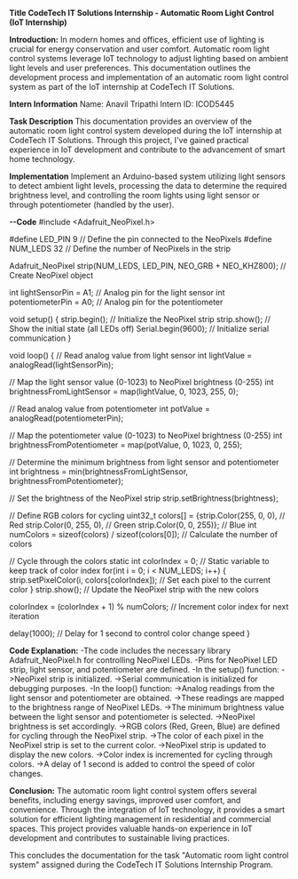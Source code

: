 **Title CodeTech IT Solutions Internship - Automatic Room Light Control (IoT Internship)**

**Introduction:**
   In modern homes and offices, efficient use of lighting is crucial for energy conservation and user comfort. Automatic room light control systems leverage IoT technology to adjust lighting based on ambient light levels and user preferences. This documentation outlines the development process and implementation of an automatic room light control system as part of the IoT internship at CodeTech IT Solutions.

**Intern Information**
Name: Anavil Tripathi
Intern ID: ICOD5445

**Task Description**
  This documentation provides an overview of the automatic room light control system developed during the IoT internship at CodeTech IT Solutions. Through this project, I've gained practical experience in IoT development and contribute to the advancement of smart home technology.

**Implementation**
  Implement an Arduino-based system utilizing light sensors to detect ambient light levels, processing the data to determine the required brightness level, and controlling the room lights using light sensor or through potentiometer (handled by the user).
  
**--Code**
#include <Adafruit_NeoPixel.h>

#define LED_PIN   9        // Define the pin connected to the NeoPixels
#define NUM_LEDS  32       // Define the number of NeoPixels in the strip

Adafruit_NeoPixel strip(NUM_LEDS, LED_PIN, NEO_GRB + NEO_KHZ800); // Create NeoPixel object

int lightSensorPin = A1;   // Analog pin for the light sensor
int potentiometerPin = A0; // Analog pin for the potentiometer

void setup() {
  strip.begin(); // Initialize the NeoPixel strip
  strip.show();  // Show the initial state (all LEDs off)
  Serial.begin(9600); // Initialize serial communication
}

void loop() {
  // Read analog value from light sensor
  int lightValue = analogRead(lightSensorPin);
  
  // Map the light sensor value (0-1023) to NeoPixel brightness (0-255)
  int brightnessFromLightSensor = map(lightValue, 0, 1023, 255, 0);
  
  // Read analog value from potentiometer
  int potValue = analogRead(potentiometerPin);
  
  // Map the potentiometer value (0-1023) to NeoPixel brightness (0-255)
  int brightnessFromPotentiometer = map(potValue, 0, 1023, 0, 255);
  
  // Determine the minimum brightness from light sensor and potentiometer
  int brightness = min(brightnessFromLightSensor, brightnessFromPotentiometer);
  
  // Set the brightness of the NeoPixel strip
  strip.setBrightness(brightness);
  
  // Define RGB colors for cycling
  uint32_t colors[] = {strip.Color(255, 0, 0),   // Red
                       strip.Color(0, 255, 0),   // Green
                       strip.Color(0, 0, 255)}; // Blue
  int numColors = sizeof(colors) / sizeof(colors[0]); // Calculate the number of colors
  
  // Cycle through the colors
  static int colorIndex = 0; // Static variable to keep track of color index
  for(int i = 0; i < NUM_LEDS; i++) {
    strip.setPixelColor(i, colors[colorIndex]); // Set each pixel to the current color
  }
  strip.show(); // Update the NeoPixel strip with the new colors
  
  colorIndex = (colorIndex + 1) % numColors; // Increment color index for next iteration
  
  delay(1000); // Delay for 1 second to control color change speed
}


**Code Explanation:**
-The code includes the necessary library Adafruit_NeoPixel.h for controlling NeoPixel LEDs.
-Pins for NeoPixel LED strip, light sensor, and potentiometer are defined.
-In the setup() function:
  ->NeoPixel strip is initialized.
  ->Serial communication is initialized for debugging purposes.
-In the loop() function:
  ->Analog readings from the light sensor and potentiometer are obtained.
  ->These readings are mapped to the brightness range of NeoPixel LEDs.
  ->The minimum brightness value between the light sensor and potentiometer is selected.
  ->NeoPixel brightness is set accordingly.
  ->RGB colors (Red, Green, Blue) are defined for cycling through the NeoPixel strip.
  ->The color of each pixel in the NeoPixel strip is set to the current color.
  ->NeoPixel strip is updated to display the new colors.
  ->Color index is incremented for cycling through colors.
  ->A delay of 1 second is added to control the speed of color changes.
  
**Conclusion:**
   The automatic room light control system offers several benefits, including energy savings, improved user comfort, and convenience. Through the integration of IoT technology, it provides a smart solution for efficient lighting management in residential and commercial spaces. This project provides valuable hands-on experience in IoT development and contributes to sustainable living practices.

This concludes the documentation for the task "Automatic room light control system" assigned during the CodeTech IT Solutions Internship Program.
